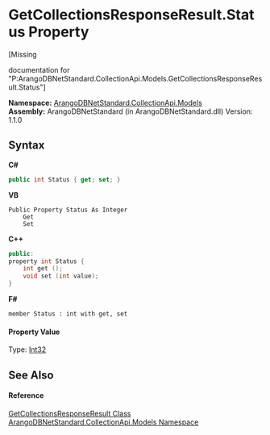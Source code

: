 # GetCollectionsResponseResult.Status Property 
 

\[Missing <summary> documentation for "P:ArangoDBNetStandard.CollectionApi.Models.GetCollectionsResponseResult.Status"\]

**Namespace:**&nbsp;<a href="eddef630-2e74-9b99-ee5b-91305adea48b">ArangoDBNetStandard.CollectionApi.Models</a><br />**Assembly:**&nbsp;ArangoDBNetStandard (in ArangoDBNetStandard.dll) Version: 1.1.0

## Syntax

**C#**<br />
``` C#
public int Status { get; set; }
```

**VB**<br />
``` VB
Public Property Status As Integer
	Get
	Set
```

**C++**<br />
``` C++
public:
property int Status {
	int get ();
	void set (int value);
}
```

**F#**<br />
``` F#
member Status : int with get, set

```


#### Property Value
Type: <a href="https://docs.microsoft.com/dotnet/api/system.int32" target="_blank" rel="noopener noreferrer">Int32</a>

## See Also


#### Reference
<a href="f5e302d6-c9ee-9161-0f8d-ade42e538166">GetCollectionsResponseResult Class</a><br /><a href="eddef630-2e74-9b99-ee5b-91305adea48b">ArangoDBNetStandard.CollectionApi.Models Namespace</a><br />